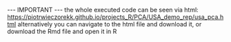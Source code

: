 --- IMPORTANT --- the whole executed code can be seen via html: https://piotrwieczorekk.github.io/projects_R/PCA/USA_demo_rep/usa_pca.html alternatively you can navigate to the html file and download it, or download the Rmd file and open it in R
